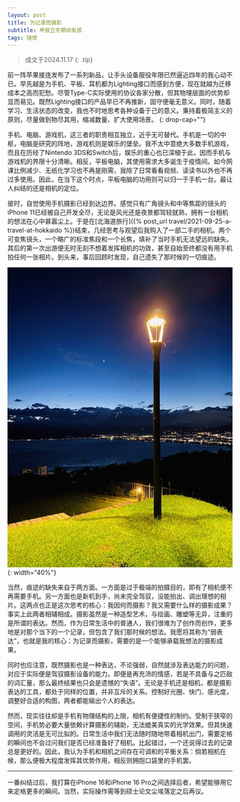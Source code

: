 ```yaml
---
layout: post
title: 为记录而摄影
subtitle: 甲辰立冬期间有感
tags: 随想
---
```


> 成文于2024.11.17
{: .tip}

前一阵苹果接连发布了一系列新品，让手头设备服役年限已然逼近四年的我心动不已。早先越是为手机、平板、耳机都为Lighting接口而感到方便，现在就越为迁移成本之高而犯愁。尽管Type-C实际使用的协议各家分散，但其物理层面的优势却显而易见。既然Lighting接口的产品早已不再推新，固守便毫无意义。同时，随着学习、生活状态的改变，我也不时地思考各种设备于己的意义。秉持着极简主义的原则，尽量做到物尽其用，缩减数量、扩大使用场景。
{: drop-cap=""}

手机、电脑、游戏机，这三者的职责相互独立，近乎无可替代。手机是一切的中枢，电脑是研究的阵地，游戏机则是娱乐的堡垒。我不太中意绝大多数手机游戏，而且在历经了Nintendo 3DS和Switch后，娱乐的重心也已深植于此，因而手机与游戏机的界限十分清晰。相反，平板电脑，其使用需求大多诞生于疫情间。如今网课比例减少、无纸化学习也不再是刚需，我除了日常看看视频、读读书以外也不再过多使用。因此，在当下这个时点，平板电脑的功用则可以归一于手机一台。最让人纠结的还是相机的定位。

彼时，自觉使用手机摄影已经到达边界。感觉只有广角镜头和中等焦距的镜头的iPhone 11已经被自己开发全尽，无论是风光还是夜景都驾轻就熟，拥有一台相机的想法在心中甚嚣尘上。于是在[北海道旅行]({% post_url travel/2021-09-25-a-travel-at-hokkaido %})结束，几经思考与观望后我购入了一部二手的相机。两个可变焦镜头，一个略广的标准焦段和一个长焦，填补了当时手机无法望远的缺失。其后的第一次出游便无时无刻不想着发挥相机的功效，甚至自始至终都没有用手机拍任何一张相片。到头来，事后回顾时发现，自己遗失了那时候的一切痕迹。

![由iPhone 11拍摄的夜景照片](/assets/src/a-travel-at-shinnan/pic7.jpeg){: width="40%"}

当然，痕迹的缺失来自于两方面。一方面是过于极端的拍摄目的，即有了相机便不再需要手机。另一方面也是新机到手，尚未完全驾驭，没能拍出、调出理想的相片。这两点也正是这次思考的核心：我因何而摄影？我又需要什么样的摄影成果？事实上此两者相辅相成。摄影虽然是一种造型艺术，与绘画、雕塑等无异，注重的是所谓的表达。然而，作为日常生活中的普通人，我们很难为了创作而创作，更多地是对那个当下的一个记录，但包含了我们那时候的想法。我愿将其称为“弱表达”，也就是我的核心：为记录而摄影，需要的是一个能够承载我想法的摄影成果。

同时也应注意，既然摄影也是一种表达，不论强弱，自然就涉及表达能力的问题，对应于实际便是驾驭摄影设备的能力。即便是再充沛的情感，若是不具备与之匹敌的词汇量，那么最终结果也只会是遗憾的“失语”。无论是手机还是相机，都是摄影表达的工具，都处于同样的位置，并非互斥的关系。控制好光圈、快门、感光度，调整好合适的构图，两者都能输出个人的表达。

然而，现实往往却是手机有物理结构的上限，相机有便捷性的制约。受制于狭窄的空间，手机势必要大量依赖计算摄影的辅助，无法媲美真实的光学效果。但其快速调用的灵活是无可比拟的。日常生活中我们无法随时随地带着相机出门，需要定格的瞬间也不会过问我们是否已经准备好了相机。比起错过，一个还说得过去的记录总是更好的。因此，我认为手机和相机之间存在可调和的平衡关系：倘若相机在候，那么便极大程度发挥其优势作用，相反则拥抱口袋里的手机罢。

---

一番纠结过后，我打算在iPhone 16和iPhone 16 Pro之间选择后者，希望能够用它来定格更多的瞬间。当然，实际操作需等到硕士论文尘埃落定之后再议。

